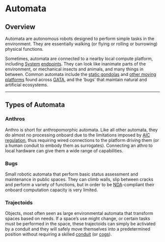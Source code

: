 # Automata

## Overview

Automata are autonomous robots designed to perform simple tasks in the environment. They are essentially walking (or flying or rolling or burrowing) physical functions.

Sometimes, automata are connected to a nearby local compute platform, including [System](../../nations/gata/politics/the-system.md) [endpoints](endpoints.md). They can look like inanimate parts of the environment, or mechanical insects and animals, and many things in between. Common automata include the [static gondolas](statics.md#gondolas) and [other moving platforms](statics.md#static-engines-and-motion) found across [GATA](../../nations/gata/), and the ‘bugs’ that maintain natural and artificial ecosystems.

***

## Types of Automata

### **Anthros**

Anthro is short for anthropomorphic automata. Like all other automata, they do almost no processing onboard due to the limitations imposed by [AIC regulation](../../nations/gata/institutions/atlan-information-control-aic.md), thus requiring wired connections to the platform driving them (or a human conduit to embody them as surrogates). Connecting an athro to local hardware can give them a wide range of capabilities.

### **Bugs**

Small robotic automata that perform basic status assessment and maintenance in public spaces. They can climb walls, slip between cracks and perform a variety of functions, but in order to be [NDA](../../nations/gata/politics/new-dawn-accords.md)-compliant their onboard computation capacity is very limited.

### Trajectoids

Objects, most often seen as large environmental automata that transform spaces based on needs. If a space’s use might change, or certain tasks must be performed in the space, these trajectoids can simply be activated by a conduit and they will safely move themselves into a predetermined position without requiring a skilled [conduit](links.md#conduits) (or [cogs](cogs.md)).
